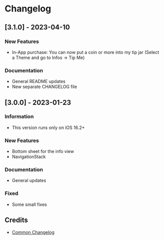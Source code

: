 # Changelog

## [3.1.0] - 2023-04-10
### New Features
- In-App purchase: You can now put a coin or more into my tip jar (Select a Theme and go to Infos -> Tip Me)
### Documentation
- General README updates
- New separate CHANGELOG file

## [3.0.0] - 2023-01-23
### Information
- This version runs only on iOS 16.2+
### New Features
- Bottom sheet for the info view
- NavigationStack
### Documentation
- General updates
### Fixed
- Some small fixes


## Credits
- [Common Changelog](https://common-changelog.org/)
